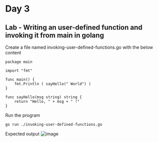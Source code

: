 # Day 3

## Lab - Writing an user-defined function and invoking it from main in golang

Create a file named invoking-user-defined-functions.go with the below content
```
package main

import "fmt"

func main() {
	fmt.Println ( sayHello(" World") )
}

func sayHello(msg string) string {
	return "Hello, " + msg + " !"
}
```

Run the program
```
go run ./invoking-user-defined-functions.go
```

Expected output
![image](https://github.com/user-attachments/assets/5652a04e-1691-46aa-9463-ce6b979acb9d)
